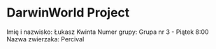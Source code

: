 # DarwinWorld Project

Imię i nazwisko: Łukasz Kwinta
Numer grupy: Grupa nr 3 - Piątek 8:00
Nazwa zwierzaka: Percival
